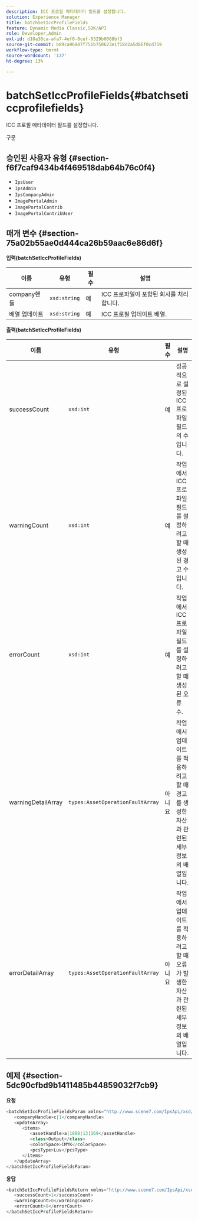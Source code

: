 ```yaml
---
description: ICC 프로필 메타데이터 필드를 설정합니다.
solution: Experience Manager
title: batchSetIccProfileFields
feature: Dynamic Media Classic,SDK/API
role: Developer,Admin
exl-id: d10a30ca-afa7-4ef0-8cef-0329b0068bf3
source-git-commit: b89ca96947f751b750623e1f18d2a5d86f0cd759
workflow-type: tm+mt
source-wordcount: '137'
ht-degree: 13%

---
```


# batchSetIccProfileFields{#batchseticcprofilefields}

ICC 프로필 메타데이터 필드를 설정합니다.

구문

## 승인된 사용자 유형 {#section-f6f7caf9434b4f469518dab64b76c0f4}

* `IpsUser`
* `IpsAdmin`
* `IpsCompanyAdmin`
* `ImagePortalAdmin`
* `ImagePortalContrib`
* `ImagePortalContribUser`

## 매개 변수 {#section-75a02b55ae0d444ca26b59aac6e86d6f}

**입력(batchSetIccProfileFields)**

| 이름 | 유형 | 필수 | 설명 |
|---|---|---|---|
| company핸들 | `xsd:string` | 예 | ICC 프로파일이 포함된 회사를 처리합니다. |
| 배열 업데이트 | `xsd:string` | 예 | ICC 프로필 업데이트 배열. |

**출력(batchSetIccProfileFields)**

| 이름 | 유형 | 필수 | 설명 |
|---|---|---|---|
| successCount | `xsd:int` | 예 | 성공적으로 설정된 ICC 프로파일 필드의 수입니다. |
| warningCount | `xsd:int` | 예 | 작업에서 ICC 프로파일 필드를 설정하려고 할 때 생성된 경고 수입니다. |
| errorCount | `xsd:int` | 예 | 작업에서 ICC 프로파일 필드를 설정하려고 할 때 생성된 오류 수. |
| warningDetailArray | `types:AssetOperationFaultArray` | 아니요 | 작업에서 업데이트를 적용하려고 할 때 경고를 생성한 자산과 관련된 세부 정보의 배열입니다. |
| errorDetailArray | `types:AssetOperationFaultArray` | 아니요 | 작업에서 업데이트를 적용하려고 할 때 오류가 발생한 자산과 관련된 세부 정보의 배열입니다. |

## 예제 {#section-5dc90cfbd9b1411485b44859032f7cb9}

**요청**

```java {.line-numbers}
<batchSetIccProfileFieldsParam xmlns="http://www.scene7.com/IpsApi/xsd/2009-07-31">
   <companyHandle>c|1</companyHandle>
   <updateArray>
      <items>
         <assetHandle>a|1808|13|169</assetHandle>
         <class>Output</class>
         <colorSpace>CMYK</colorSpace>
         <pcsType>Luv</pcsType>
      </items>
   </updateArray>
</batchSetIccProfileFieldsParam>
```

**응답**

```java {.line-numbers}
<batchSetIccProfileFieldsReturn xmlns="http://www.scene7.com/IpsApi/xsd/2009-07-31">
   <successCount>1</successCount>
   <warningCount>0</warningCount>
   <errorCount>0</errorCount>
</batchSetIccProfileFieldsReturn>
```
